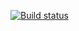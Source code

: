 [![Build status](https://ci.appveyor.com/api/projects/status/kfaonrd40hgcgcw9?svg=true)](https://ci.appveyor.com/project/AleksandrKovalkov/patterns1-2)
